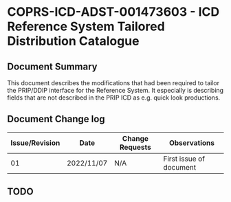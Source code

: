 # COPRS-ICD-ADST-001473603 - ICD Reference System Tailored Distribution Catalogue

## Document Summary

This document describes the modifications that had been required to tailor the PRIP/DDIP interface for the Reference System. It especially is describing fields that are not described in the PRIP ICD as e.g. quick look productions.

## Document Change log

| Issue/Revision | Date | Change Requests | Observations |
| --- | --- | --- | --- |
| 01 | 2022/11/07 | N/A | First issue of document |

## TODO 